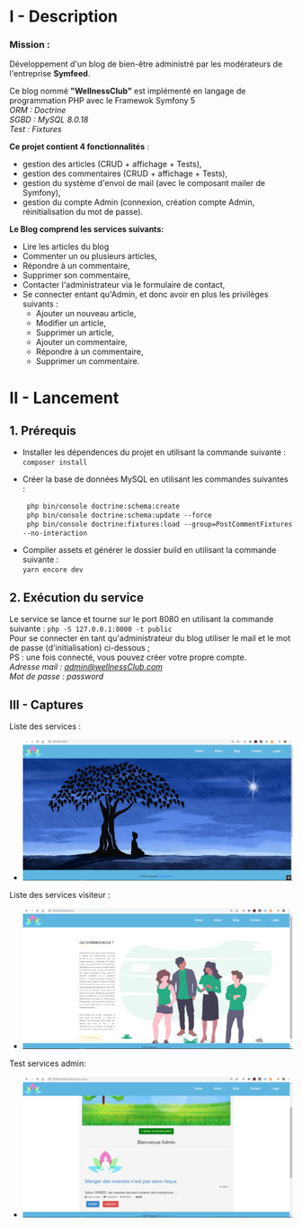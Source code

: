 # I - Description
### Mission : 

Développement d'un blog de bien-être administré par les modérateurs de l'entreprise **Symfeed**.

Ce blog nommé __"WellnessClub"__ est implémenté en langage de programmation PHP avec le Framewok Symfony 5   
*ORM : Doctrine  
SGBD : MySQL 8.0.18  
Test : Fixtures*

__Ce projet contient 4 fonctionnalités__ :
-  gestion des articles (CRUD + affichage + Tests),
-  gestion des commentaires (CRUD + affichage + Tests),
-  gestion du système d'envoi de mail (avec le composant mailer de Symfony),  
-  gestion du compte Admin (connexion, création compte Admin, réinitialisation du mot de passe).  


__Le Blog comprend les services suivants:__
- Lire les articles du blog
- Commenter un ou plusieurs articles,
- Répondre à un commentaire,
- Supprimer son commentaire,
- Contacter l'administrateur via le formulaire de contact,
- Se connecter entant qu'Admin, et donc avoir en plus les privilèges suivants : 
  - Ajouter un nouveau article,
  - Modifier un article,
  - Supprimer un article, 
  - Ajouter  un commentaire, 
  - Répondre à un commentaire,
  - Supprimer un commentaire.



# II - Lancement

## 1. Prérequis
- Installer les dépendences du projet en utilisant la commande suivante :  
   `composer install`
    
- Créer la base de données MySQL en utilisant les commandes suivantes :
	```php- php bin/console doctrine:database:create
	 php bin/console doctrine:schema:create
	 php bin/console doctrine:schema:update --force
	 php bin/console doctrine:fixtures:load --group=PostCommentFixtures --no-interaction

- Compiler assets et générer le dossier build en utilisant la commande suivante :  
     `yarn encore dev`


## 2. Exécution du service
Le service se lance et tourne sur le port 8080 en utilisant la commande suivante : `php -S 127.0.0.1:8000 -t public`  
Pour se connecter en tant qu'administrateur du blog utiliser le mail et le mot de passe (d'initialisation) ci-dessous ;  
 PS : une fois connecté, vous pouvez créer votre propre compte.   
*Adresse mail : admin@wellnessClub.com   
Mot de passe :  password*

## III - Captures
Liste des services :
- ![Homepage](docs/images/homepage.png)

Liste des services visiteur :
- ![About Us](docs/images/aboutUs.png)

Test services admin:
- ![Post](docs/images/postCRUD.png)

